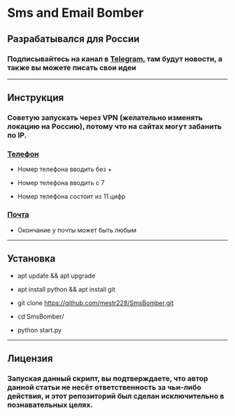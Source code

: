 # Sms and Email Bomber

## Разрабатывался для России
### Подписывайтесь на канал в [Telegram](https://t.me/mestr228), там будут новости, а также вы можете писать свои идеи
---
## Инструкция
### Советую запускать через VPN (желательно изменять локацию на Россию), потому что на сайтах могут забанить по IP.

### [Телефон]()
* Номер телефона вводить без +
- Номер телефона вводить с 7
* Номер телефона состоит из 11 цифр
### [Почта]()
* Окончание у почты может быть любым

---
## Установка
* apt update && apt upgrade
- apt install python && apt install git 
* git clone https://github.com/mestr228/SmsBomber.git
- cd SmsBomber/
* python start.py
---
## Лицензия

### Запуская данный скрипт, вы подтверждаете, что автор данной статьи не несёт ответственность за чьи-либо действия, и этот репозиторий был сделан исключительно в познавательных целях.
